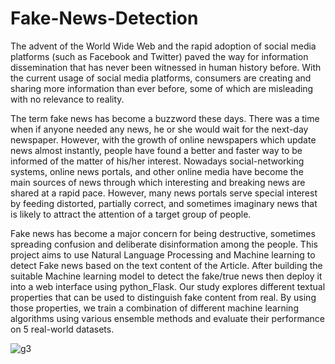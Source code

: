 # Fake-News-Detection

The advent of the World Wide Web and the rapid adoption of social media platforms
(such as Facebook and Twitter) paved the way for information dissemination that has
never been witnessed in human history before. With the current usage of social media
platforms, consumers are creating and sharing more information than ever before, some
of which are misleading with no relevance to reality.

The term fake news has become a buzzword these days. There was a time when if anyone
needed any news, he or she would wait for the next-day newspaper. However, with the
growth of online newspapers which update news almost instantly, people have found a
better and faster way to be informed of the matter of his/her interest. Nowadays
social-networking systems, online news portals, and other online media have become the
main sources of news through which interesting and breaking news are shared at a rapid
pace. However, many news portals serve special interest by feeding distorted, partially
correct, and sometimes imaginary news that is likely to attract the attention of a target
group of people. 

Fake news has become a major concern for being destructive,
sometimes spreading confusion and deliberate disinformation among the people.
This project aims to use Natural Language Processing and Machine learning to detect
Fake news based on the text content of the Article. After building the suitable Machine
learning model to detect the fake/true news then deploy it into a web interface using
python_Flask. Our study explores different textual properties that can be used to
distinguish fake content from real. By using those properties, we train a combination of
different machine learning algorithms using various ensemble methods and evaluate their
performance on 5 real-world datasets.


![g3](https://user-images.githubusercontent.com/55951556/228394514-65c54304-17c7-4bb9-bbed-dcf6d48dbeec.png)

